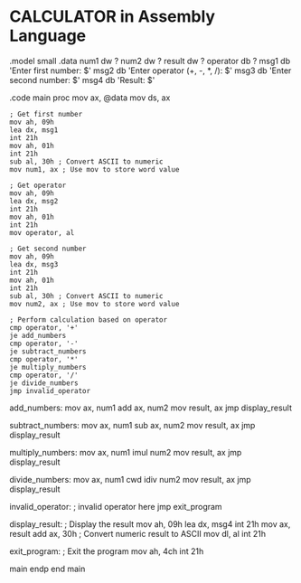# CALCULATOR in Assembly Language
.model small
.data
    num1 dw ?
    num2 dw ?
    result dw ?
    operator db ?
    msg1 db 'Enter first number: $'
    msg2 db 'Enter operator (+, -, *, /): $'
    msg3 db 'Enter second number: $'
    msg4 db 'Result: $'

.code
main proc
    mov ax, @data
    mov ds, ax

    ; Get first number
    mov ah, 09h
    lea dx, msg1
    int 21h
    mov ah, 01h
    int 21h
    sub al, 30h ; Convert ASCII to numeric
    mov num1, ax ; Use mov to store word value

    ; Get operator
    mov ah, 09h
    lea dx, msg2
    int 21h
    mov ah, 01h
    int 21h
    mov operator, al

    ; Get second number
    mov ah, 09h
    lea dx, msg3
    int 21h
    mov ah, 01h
    int 21h
    sub al, 30h ; Convert ASCII to numeric
    mov num2, ax ; Use mov to store word value

    ; Perform calculation based on operator
    cmp operator, '+'
    je add_numbers
    cmp operator, '-'
    je subtract_numbers
    cmp operator, '*'
    je multiply_numbers
    cmp operator, '/'
    je divide_numbers
    jmp invalid_operator

add_numbers:
    mov ax, num1
    add ax, num2
    mov result, ax
    jmp display_result

subtract_numbers:
    mov ax, num1
    sub ax, num2
    mov result, ax
    jmp display_result

multiply_numbers:
    mov ax, num1
    imul num2
    mov result, ax
    jmp display_result

divide_numbers:
    mov ax, num1
    cwd
    idiv num2
    mov result, ax
    jmp display_result

invalid_operator:
    ; invalid operator here
    jmp exit_program

display_result:
    ; Display the result
    mov ah, 09h
    lea dx, msg4
    int 21h
    mov ax, result
    add ax, 30h ; Convert numeric result to ASCII
    mov dl, al
    int 21h

exit_program:
    ; Exit the program
    mov ah, 4ch
    int 21h

main endp
end main

